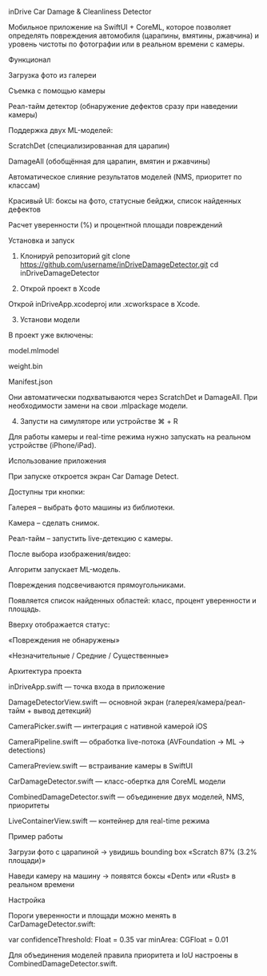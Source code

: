 inDrive Car Damage & Cleanliness Detector

Мобильное приложение на SwiftUI + CoreML, которое позволяет определять повреждения автомобиля (царапины, вмятины, ржавчина) и уровень чистоты по фотографии или в реальном времени с камеры.

Функционал

Загрузка фото из галереи

Съемка с помощью камеры

Реал-тайм детектор (обнаружение дефектов сразу при наведении камеры)

Поддержка двух ML-моделей:

ScratchDet (специализированная для царапин)

DamageAll (обобщённая для царапин, вмятин и ржавчины)

Автоматическое слияние результатов моделей (NMS, приоритет по классам)

Красивый UI: боксы на фото, статусные бейджи, список найденных дефектов

Расчет уверенности (%) и процентной площади повреждений

Установка и запуск
1. Клонируй репозиторий
git clone https://github.com/username/inDriveDamageDetector.git
cd inDriveDamageDetector

2. Открой проект в Xcode

Открой inDriveApp.xcodeproj или .xcworkspace в Xcode.

3. Установи модели

В проект уже включены:

model.mlmodel

weight.bin

Manifest.json

Они автоматически подхватываются через ScratchDet и DamageAll.
При необходимости замени на свои .mlpackage модели.

4. Запусти на симуляторе или устройстве
⌘ + R


Для работы камеры и real-time режима нужно запускать на реальном устройстве (iPhone/iPad).

Использование приложения

При запуске откроется экран Car Damage Detect.

Доступны три кнопки:

Галерея – выбрать фото машины из библиотеки.

Камера – сделать снимок.

Реал-тайм – запустить live-детекцию с камеры.

После выбора изображения/видео:

Алгоритм запускает ML-модель.

Повреждения подсвечиваются прямоугольниками.

Появляется список найденных областей: класс, процент уверенности и площадь.

Вверху отображается статус:

«Повреждения не обнаружены»

«Незначительные / Средние / Существенные»

Архитектура проекта

inDriveApp.swift — точка входа в приложение

DamageDetectorView.swift — основной экран (галерея/камера/реал-тайм + вывод детекций)

CameraPicker.swift — интеграция с нативной камерой iOS

CameraPipeline.swift — обработка live-потока (AVFoundation → ML → detections)

CameraPreview.swift — встраивание камеры в SwiftUI

CarDamageDetector.swift — класс-обертка для CoreML модели

CombinedDamageDetector.swift — объединение двух моделей, NMS, приоритеты

LiveContainerView.swift — контейнер для real-time режима

Пример работы

Загрузи фото с царапиной → увидишь bounding box «Scratch 87% (3.2% площади)»

Наведи камеру на машину → появятся боксы «Dent» или «Rust» в реальном времени

Настройка

Пороги уверенности и площади можно менять в CarDamageDetector.swift:

var confidenceThreshold: Float = 0.35
var minArea: CGFloat = 0.01


Для объединения моделей правила приоритета и IoU настроены в CombinedDamageDetector.swift.
